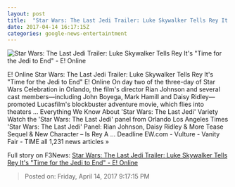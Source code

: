 ```yaml
---
layout: post
title:  "Star Wars: The Last Jedi Trailer: Luke Skywalker Tells Rey It's 'Time for the Jedi to End' - E! Online"
date: 2017-04-14 16:17:15Z
categories: google-news-entertaintment
---
```


![Star Wars: The Last Jedi Trailer: Luke Skywalker Tells Rey It's "Time for the Jedi to End" - E! Online](http://akns-images.eonline.com/eol_images/Entire_Site/2017023/rs_600x600-170123081214-600.Star-Wars-FB-012317.jpg?downsize=450:*&crop=450:350;left,top)

E! Online Star Wars: The Last Jedi Trailer: Luke Skywalker Tells Rey It's "Time for the Jedi to End" E! Online On day two of the three-day of Star Wars Celebration in Orlando, the film's director Rian Johnson and several cast members—including John Boyega, Mark Hamill and Daisy Ridley—promoted Lucasfilm's blockbuster adventure movie, which flies into theaters ... Everything We Know About 'Star Wars: The Last Jedi' Variety Watch the 'Star Wars: The Last Jedi' panel from Orlando Los Angeles Times 'Star Wars: The Last Jedi' Panel: Rian Johnson, Daisy Ridley & More Tease Sequel & New Character – Is Rey A ... Deadline EW.com - Vulture - Vanity Fair - TIME all 1,231 news articles »


Full story on F3News: [Star Wars: The Last Jedi Trailer: Luke Skywalker Tells Rey It's "Time for the Jedi to End" - E! Online](http://www.f3nws.com/n/mkyMaH)

> Posted on: Friday, April 14, 2017 9:17:15 PM
